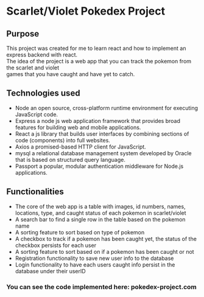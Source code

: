 # Scarlet/Violet Pokedex Project

## Purpose

This project was created for me to learn react and how to implement an express backend with react.  
The idea of the project is a web app that you can track the pokemon from the scarlet and violet  
games that you have caught and have yet to catch.  
  
## Technologies used

- Node an open source, cross-platform runtime environment for executing JavaScript code.  
- Express a node js web application framework that provides broad features for building web and mobile applications.  
- React a js library that builds user interfaces by combining sections of code (components) into full websites.  
- Axios a promised-based HTTP client for JavaScript.  
- mysql a relational database management system developed by Oracle that is based on structured query language.  
- Passport a popular, modular authentication middleware for Node.js applications.

## Functionalities

- The core of the web app is a table with images, id numbers, names, locations, type, and caught status of each pokemon in scarlet/violet
- A search bar to find a single row in the table based on the pokemon name
- A sorting feature to sort based on type of pokemon
- A checkbox to track if a pokemon has been caught yet, the status of the checkbox persists for each user
- A sorting feature to sort based on if a pokemon has been caught or not
- Registration functionality to save new user info to the database
- Login functionality to have each users caught info persist in the database under their userID
  
  
### You can see the code implemented here: pokedex-project.com
